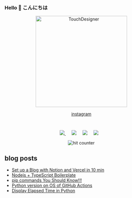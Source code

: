 ### Hello  👋  こんにちは
 
<div align="center">
<img src="https://github.com/koji/koji/blob/master/output.gif" alt="TouchDesigner" width="300"/>

[instagram](https://www.instagram.com/koji_kanao/)
</div>

<br/>

<p align="center">
  <a href="https://dev.to/kojikanao"><img src="https://img.shields.io/badge/DEV.TO-%230A0A0A.svg?&style=for-the-badge&logo=dev-dot-to&logoColor=white" />       </a>&nbsp;&nbsp;&nbsp;&nbsp;
<a href="https://twitter.com/koji_kanao"><img src="https://img.shields.io/badge/twitter-%231DA1F2.svg?&style=for-the-badge&logo=twitter&logoColor=white" /></a>&nbsp;&nbsp;&nbsp;&nbsp;
 <a href="https://www.linkedin.com/in/kojikanao/"><img src="https://img.shields.io/badge/linkedin-%230077B5.svg?&style=for-the-badge&logo=linkedin&logoColor=white" /></a>&nbsp;&nbsp;&nbsp;&nbsp;
  <a href="mailto:kk2796@nyu.edu?subject=Came%20from%20Github"><img src="https://img.shields.io/badge/gmail-%23D14836.svg?&style=for-the-badge&logo=gmail&logoColor=white" /></a>&nbsp;&nbsp;&nbsp;&nbsp;
<p>
 
<div align="center">
<p></p>
<img src="https://profile-counter.glitch.me/koji/count.svg" alt="hit counter" align="center">
</div>

## blog posts
<!-- BLOG-POST-LIST:START -->
- [Set up a Blog with Notion and Vercel in 10 min](https://dev.to/kojikanao/set-up-a-blog-with-notion-and-vercel-in-10-min-4nb1)
- [Nodejs + TypeScript Boilerplate](https://dev.to/kojikanao/nodejs-typescript-boilerplate-534l)
- [pip commands You Should Know!!!](https://dev.to/kojikanao/pip-commands-you-should-know-3mpl)
- [Python version on OS of GitHub Actions](https://dev.to/kojikanao/python-version-on-os-of-github-actions-3fc6)
- [Display Elapsed Time in Python](https://dev.to/kojikanao/display-elapsed-time-in-python-4ofm)
<!-- BLOG-POST-LIST:END -->

<!--
**koji/koji** is a ✨ _special_ ✨ repository because its `README.md` (this file) appears on your GitHub profile.

Here are some ideas to get you started:

- 🔭 I’m currently working on ...
- 🌱 I’m currently learning deno/flutter/coreML
- 👯 I’m looking to collaborate on something fun
- 🤔 I’m looking for help with ...
- 💬 Ask me about ...
- 📫 How to reach me: ...
- 😄 Pronouns: ...
- ⚡ Fun fact: ...
-->
